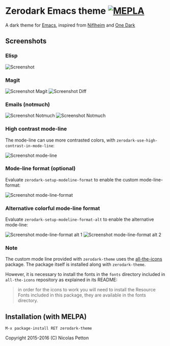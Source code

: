 Zerodark Emacs theme [![MEPLA](http://melpa.org/packages/zerodark-theme-badge.svg)](http://melpa.org/#/zerodark-theme)
===============================================================================

A dark theme for [Emacs](https://www.gnu.org/software/emacs/), inspired from [Niflheim](https://github.com/niflheim-theme/emacs) and [One Dark](https://github.com/atom/one-dark-syntax)

## Screenshots

### Elisp

![Screenshot](screenshot.png)

### Magit

![Screenshot Magit](screenshot-magit.png)
![Screenshot Diff](screenshot-diff.png)

### Emails (notmuch)

![Screenshot Notmuch](screenshot-notmuch-1.png)
![Screenshot Notmuch](screenshot-notmuch-2.png)

### High contrast mode-line

The mode-line can use more contrasted colors, with
`zerodark-use-high-contrast-in-mode-line`:

![Screenshot mode-line](screenshot-high-contrast-mode-line.png)

### Mode-line format (optional)

Evaluate `zerodark-setup-modeline-format` to enable the custom mode-line-format:

![Screenshot mode-line-format](screenshot-mode-line-format.png)

### Alternative colorful mode-line format

Evaluate `zerodark-setup-modeline-format-alt` to enable the alternative mode-line:

![Screenshot mode-line-format alt 1](screenshot-mode-line-format-alt1.png)
![Screenshot mode-line-format alt 2](screenshot-mode-line-format-alt2.png)

### Note

The custom mode line provided with `zerodark-theme` uses
the [all-the-icons](https://github.com/domtronn/all-the-icons.el) package. The
package itself is installed along with `zerodark-theme`.

However, it is necessary to install the fonts in the `fonts` directory included
in `all-the-icons` repository as explained in its README:

> in order for the icons to work you will need to install the Resource Fonts
> included in this package, they are available in the fonts directory.

## Installation (with MELPA)

    M-x package-install RET zerodark-theme

Copyright 2015-2016 (C) Nicolas Petton

